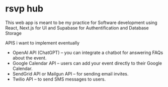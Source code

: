 # rsvp hub
This web app is meant to be my practice for Software development using React, Next.js for UI and Supabase for Authentification and Database Storage

 APIS i want to implement eventually
 -  OpenAI API (ChatGPT) – you can integrate a chatbot for answering FAQs about the event.
 -  Google Calendar API – users can add your event directly to their Google Calendar.
 -  SendGrid API or Mailgun API – for sending email invites.
 -  Twilio API – to send SMS messages to users.